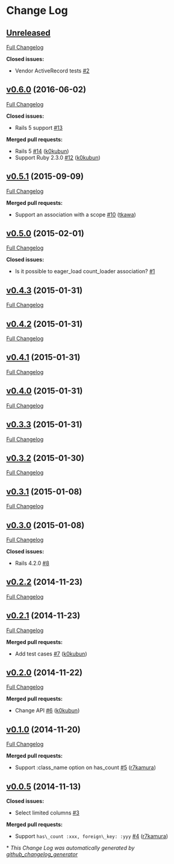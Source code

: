 # Change Log

## [Unreleased](https://github.com/k0kubun/activerecord-precount/tree/HEAD)

[Full Changelog](https://github.com/k0kubun/activerecord-precount/compare/v0.6.0...HEAD)

**Closed issues:**

- Vendor ActiveRecord tests [\#2](https://github.com/k0kubun/activerecord-precount/issues/2)

## [v0.6.0](https://github.com/k0kubun/activerecord-precount/tree/v0.6.0) (2016-06-02)
[Full Changelog](https://github.com/k0kubun/activerecord-precount/compare/v0.5.1...v0.6.0)

**Closed issues:**

- Rails 5 support [\#13](https://github.com/k0kubun/activerecord-precount/issues/13)

**Merged pull requests:**

- Rails 5 [\#14](https://github.com/k0kubun/activerecord-precount/pull/14) ([k0kubun](https://github.com/k0kubun))
- Support Ruby 2.3.0 [\#12](https://github.com/k0kubun/activerecord-precount/pull/12) ([k0kubun](https://github.com/k0kubun))

## [v0.5.1](https://github.com/k0kubun/activerecord-precount/tree/v0.5.1) (2015-09-09)
[Full Changelog](https://github.com/k0kubun/activerecord-precount/compare/v0.5.0...v0.5.1)

**Merged pull requests:**

- Support an association with a scope [\#10](https://github.com/k0kubun/activerecord-precount/pull/10) ([tkawa](https://github.com/tkawa))

## [v0.5.0](https://github.com/k0kubun/activerecord-precount/tree/v0.5.0) (2015-02-01)
[Full Changelog](https://github.com/k0kubun/activerecord-precount/compare/v0.4.3...v0.5.0)

**Closed issues:**

- Is it possible to eager\_load count\_loader association? [\#1](https://github.com/k0kubun/activerecord-precount/issues/1)

## [v0.4.3](https://github.com/k0kubun/activerecord-precount/tree/v0.4.3) (2015-01-31)
[Full Changelog](https://github.com/k0kubun/activerecord-precount/compare/v0.4.2...v0.4.3)

## [v0.4.2](https://github.com/k0kubun/activerecord-precount/tree/v0.4.2) (2015-01-31)
[Full Changelog](https://github.com/k0kubun/activerecord-precount/compare/v0.4.1...v0.4.2)

## [v0.4.1](https://github.com/k0kubun/activerecord-precount/tree/v0.4.1) (2015-01-31)
[Full Changelog](https://github.com/k0kubun/activerecord-precount/compare/v0.4.0...v0.4.1)

## [v0.4.0](https://github.com/k0kubun/activerecord-precount/tree/v0.4.0) (2015-01-31)
[Full Changelog](https://github.com/k0kubun/activerecord-precount/compare/v0.3.3...v0.4.0)

## [v0.3.3](https://github.com/k0kubun/activerecord-precount/tree/v0.3.3) (2015-01-31)
[Full Changelog](https://github.com/k0kubun/activerecord-precount/compare/v0.3.2...v0.3.3)

## [v0.3.2](https://github.com/k0kubun/activerecord-precount/tree/v0.3.2) (2015-01-30)
[Full Changelog](https://github.com/k0kubun/activerecord-precount/compare/v0.3.1...v0.3.2)

## [v0.3.1](https://github.com/k0kubun/activerecord-precount/tree/v0.3.1) (2015-01-08)
[Full Changelog](https://github.com/k0kubun/activerecord-precount/compare/v0.3.0...v0.3.1)

## [v0.3.0](https://github.com/k0kubun/activerecord-precount/tree/v0.3.0) (2015-01-08)
[Full Changelog](https://github.com/k0kubun/activerecord-precount/compare/v0.2.2...v0.3.0)

**Closed issues:**

- Rails 4.2.0 [\#8](https://github.com/k0kubun/activerecord-precount/issues/8)

## [v0.2.2](https://github.com/k0kubun/activerecord-precount/tree/v0.2.2) (2014-11-23)
[Full Changelog](https://github.com/k0kubun/activerecord-precount/compare/v0.2.1...v0.2.2)

## [v0.2.1](https://github.com/k0kubun/activerecord-precount/tree/v0.2.1) (2014-11-23)
[Full Changelog](https://github.com/k0kubun/activerecord-precount/compare/v0.2.0...v0.2.1)

**Merged pull requests:**

- Add test cases [\#7](https://github.com/k0kubun/activerecord-precount/pull/7) ([k0kubun](https://github.com/k0kubun))

## [v0.2.0](https://github.com/k0kubun/activerecord-precount/tree/v0.2.0) (2014-11-22)
[Full Changelog](https://github.com/k0kubun/activerecord-precount/compare/v0.1.0...v0.2.0)

**Merged pull requests:**

- Change API [\#6](https://github.com/k0kubun/activerecord-precount/pull/6) ([k0kubun](https://github.com/k0kubun))

## [v0.1.0](https://github.com/k0kubun/activerecord-precount/tree/v0.1.0) (2014-11-20)
[Full Changelog](https://github.com/k0kubun/activerecord-precount/compare/v0.0.5...v0.1.0)

**Merged pull requests:**

- Support :class\_name option on has\_count [\#5](https://github.com/k0kubun/activerecord-precount/pull/5) ([r7kamura](https://github.com/r7kamura))

## [v0.0.5](https://github.com/k0kubun/activerecord-precount/tree/v0.0.5) (2014-11-13)
**Closed issues:**

- Select limited columns [\#3](https://github.com/k0kubun/activerecord-precount/issues/3)

**Merged pull requests:**

- Support `has\_count :xxx, foreign\_key: :yyy` [\#4](https://github.com/k0kubun/activerecord-precount/pull/4) ([r7kamura](https://github.com/r7kamura))



\* *This Change Log was automatically generated by [github_changelog_generator](https://github.com/skywinder/Github-Changelog-Generator)*